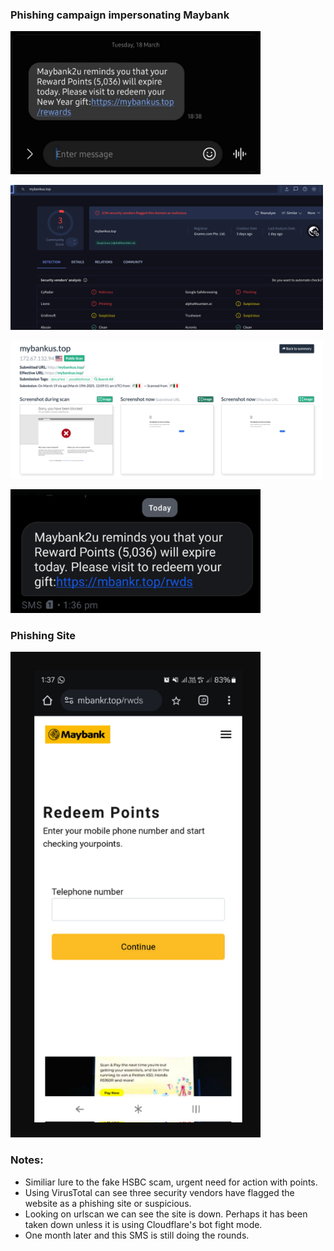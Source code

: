 ### Phishing campaign impersonating Maybank

<img
src="https://github.com/thequietlife/phishing-analysis/blob/ba5b3531b4b446a424d9a4d5a9e33440b505d48e/images/Maybank.png"
alt="SMS impersonating Maybank" width="400"/>

<img
src="https://github.com/thequietlife/phishing-analysis/blob/fb5ca8d3187f30a90e188c5541f3fae789d00f73/images/maybank_virsustotal_b.png" width="500"
alt="VirusTotal scan of the website" width="500"/>

<img
src="https://github.com/thequietlife/phishing-analysis/blob/304f13f7f023bf93168d7e1abe64c158655d4e56/images/urlscan_maybank.png"
alt="urlscan results from the website" width="500"/>

<img
src="https://github.com/thequietlife/phishing-analysis/blob/098a95a40d6de9f4b7dea3b510ea4d2a6931282b/images/Maybank%20April.png"
alt="Another SMS. One month later" width="400"/>

### Phishing Site

<img
src="https://github.com/thequietlife/phishing-analysis/blob/5148fbd8e0c9e2bf764c5498e8b67c638eac239e/images/Maybank%20phishing%20site.png"
alt="A x user posted a screenshot of the phishing site" width="400"/>


### Notes:

* Similiar lure to the fake HSBC scam, urgent need for action with points.
* Using VirusTotal can see three security vendors have flagged the website as a phishing site or suspicious.
* Looking on urlscan we can see the site is down. Perhaps it has been taken down unless it is using Cloudflare's bot fight mode.
* One month later and this SMS is still doing the rounds.
